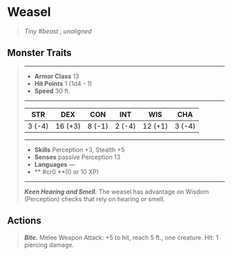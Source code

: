 # Weasel
>*Tiny #beast , unaligned*
## Monster Traits
>___
>- **Armor Class** 13
>- **Hit Points** 1 (1d4 - 1)
>- **Speed** 30 ft.
>___
>|STR|DEX|CON|INT|WIS|CHA|
>|:---:|:---:|:---:|:---:|:---:|:---:|
>|3 (-4)|16 (+3)|8 (-1)|2 (-4)|12 (+1)|3 (-4)|
>___
>- **Skills** Perception +3, Stealth +5
>- **Senses** passive Perception 13
>- **Languages** —
>- ** #cr0 **(0 or 10 XP)
>___
>***Keen Hearing and Smell.*** The weasel has advantage on Wisdom (Perception) checks that rely on hearing or smell.  
>
## Actions
>***Bite.*** Melee Weapon Attack: +5 to hit, reach 5 ft., one creature. Hit: 1 piercing damage.